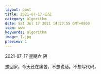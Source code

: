 ```yaml
---
layout: post
title: 2021-07-17-日记 
category: algorithm
date: Sat Jul 17 2021 14:27:55 GMT+0800
icon: www
keywords: algorithm
image: 1.jpg
preview: 1
---
```

2021-07-17 星期六 阴 

想回家。今天还在痛苦。不想说话。不想写代码。
